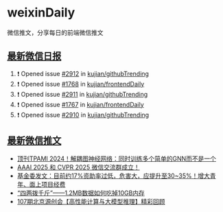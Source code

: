 # weixinDaily
微信推文，分享每日的前端微信推文

## [最新微信日报](https://github.com/kujian/weixinDaily/issues)

<!--START_SECTION:activity-->
1. ❗ Opened issue [#2912](https://github.com/kujian/githubTrending/issues/2912) in [kujian/githubTrending](https://github.com/kujian/githubTrending)
2. ❗ Opened issue [#1768](https://github.com/kujian/frontendDaily/issues/1768) in [kujian/frontendDaily](https://github.com/kujian/frontendDaily)
3. ❗ Opened issue [#2911](https://github.com/kujian/githubTrending/issues/2911) in [kujian/githubTrending](https://github.com/kujian/githubTrending)
4. ❗ Opened issue [#1767](https://github.com/kujian/frontendDaily/issues/1767) in [kujian/frontendDaily](https://github.com/kujian/frontendDaily)
5. ❗ Opened issue [#2910](https://github.com/kujian/githubTrending/issues/2910) in [kujian/githubTrending](https://github.com/kujian/githubTrending)
<!--END_SECTION:activity-->


## [最新微信推文](https://weixin.qdkfweb.cn/)

<!-- BLOG-POST-LIST:START -->
- [顶刊TPAMI 2024！解耦图神经网络：同时训练多个简单的GNN而不是一个](https://weixin.qdkfweb.cn/58056.html)
- [AAAI 2025 和 CVPR 2025 微信交流群成立！](https://weixin.qdkfweb.cn/58058.html)
- [基金委发文：目前约17%资助率过低，危害大，应提升至30~35%！增大青年、面上项目经费](https://weixin.qdkfweb.cn/58055.html)
- [“四两拨千斤”——1.2MB数据如何吃掉10GB内存](https://weixin.qdkfweb.cn/58066.html)
- [107期北京源创会【高性能计算与大模型推理】精彩回顾](https://weixin.qdkfweb.cn/58067.html)
<!-- BLOG-POST-LIST:END -->
